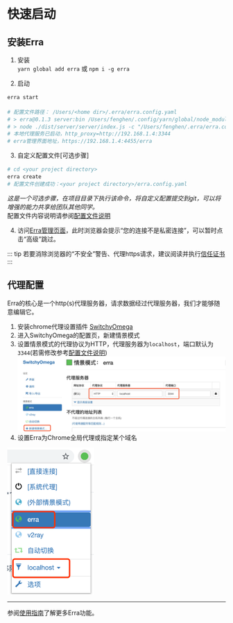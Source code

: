 # 快速启动

## 安装Erra
1. 安装  
`yarn global add erra` 或 `npm i -g erra`  

2. 启动
```sh
erra start

# 配置文件路径： /Users/<home dir>/.erra/erra.config.yaml
# > erra@0.1.3 server:bin /Users/fenghen/.config/yarn/global/node_modules/erra
# > node ./dist/server/server/index.js -c "/Users/fenghen/.erra/erra.config.yaml"
# 本地代理服务已启动，http_proxy=http://192.168.1.4:3344
# erra管理界面地址，https://192.168.1.4:4455/erra
```

3. 自定义配置文件[可选步骤]  
```sh
# cd <your project directory>
erra create
# 配置文件创建成功：<your project directory>/erra.config.yaml
```
*这是一个可选步骤，在项目目录下执行该命令，将自定义配置提交到git，可以将增强的能力共享给团队其他同学。*  
配置文件内容说明请参阅[配置文件说明](./config-desc.md)

4. 访问[Erra管理页面](https://localhost:4455/erra)，此时浏览器会提示“您的连接不是私密连接”，可以暂时点击“高级”跳过。  

::: tip
若要消除浏览器的“不安全”警告、代理https请求，建议阅读并执行[信任证书](./trust-ca)
:::

## 代理配置
Erra的核心是一个http(s)代理服务器，请求数据经过代理服务器，我们才能够随意编辑它。  
1. 安装chrome代理设置插件 [SwitchyOmega](https://chrome.google.com/webstore/detail/proxy-switchyomega/padekgcemlokbadohgkifijomclgjgif?hl=en-US)  
2. 进入SwitchyOmega的配置页，新建情景模式  
3. 设置情景模式的代理协议为HTTP，代理服务器为`localhost`，端口默认为`3344`(若需修改参考[配置文件说明](./config-desc))  
![switchomega](./assets/switchomega.png)
4. 设置Erra为Chrome全局代理或指定某个域名  
<img src="./assets/switchomega-setting.png" width="200">

-------

参阅[使用指南](./guide.md)了解更多Erra功能。  